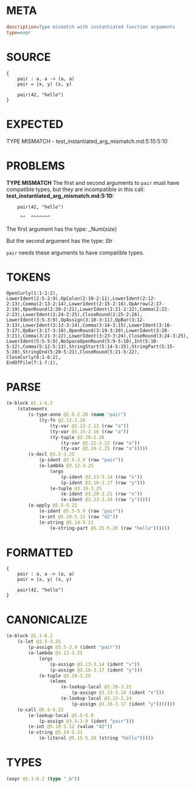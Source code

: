 # META
~~~ini
description=Type mismatch with instantiated function arguments
type=expr
~~~
# SOURCE
~~~roc
{
    pair : a, a -> (a, a)
    pair = |x, y| (x, y)

    pair(42, "hello")
}
~~~
# EXPECTED
TYPE MISMATCH - test_instantiated_arg_mismatch.md:5:10:5:10
# PROBLEMS
**TYPE MISMATCH**
The first and second arguments to `pair` must have compatible types, but they are incompatible in this call:
**test_instantiated_arg_mismatch.md:5:10:**
```roc
    pair(42, "hello")
```
         ^^  ^^^^^^^

The first argument has the type:
    _Num(_size)_

But the second argument has the type:
    _Str_

`pair` needs these arguments to have compatible types.

# TOKENS
~~~zig
OpenCurly(1:1-1:2),
LowerIdent(2:5-2:9),OpColon(2:10-2:11),LowerIdent(2:12-2:13),Comma(2:13-2:14),LowerIdent(2:15-2:16),OpArrow(2:17-2:19),OpenRound(2:20-2:21),LowerIdent(2:21-2:22),Comma(2:22-2:23),LowerIdent(2:24-2:25),CloseRound(2:25-2:26),
LowerIdent(3:5-3:9),OpAssign(3:10-3:11),OpBar(3:12-3:13),LowerIdent(3:13-3:14),Comma(3:14-3:15),LowerIdent(3:16-3:17),OpBar(3:17-3:18),OpenRound(3:19-3:20),LowerIdent(3:20-3:21),Comma(3:21-3:22),LowerIdent(3:23-3:24),CloseRound(3:24-3:25),
LowerIdent(5:5-5:9),NoSpaceOpenRound(5:9-5:10),Int(5:10-5:12),Comma(5:12-5:13),StringStart(5:14-5:15),StringPart(5:15-5:20),StringEnd(5:20-5:21),CloseRound(5:21-5:22),
CloseCurly(6:1-6:2),
EndOfFile(7:1-7:1),
~~~
# PARSE
~~~clojure
(e-block @1.1-6.2
	(statements
		(s-type-anno @2.5-2.26 (name "pair")
			(ty-fn @2.12-2.26
				(ty-var @2.12-2.13 (raw "a"))
				(ty-var @2.15-2.16 (raw "a"))
				(ty-tuple @2.20-2.26
					(ty-var @2.21-2.22 (raw "a"))
					(ty-var @2.24-2.25 (raw "a")))))
		(s-decl @3.5-3.25
			(p-ident @3.5-3.9 (raw "pair"))
			(e-lambda @3.12-3.25
				(args
					(p-ident @3.13-3.14 (raw "x"))
					(p-ident @3.16-3.17 (raw "y")))
				(e-tuple @3.19-3.25
					(e-ident @3.20-3.21 (raw "x"))
					(e-ident @3.23-3.24 (raw "y")))))
		(e-apply @5.5-5.22
			(e-ident @5.5-5.9 (raw "pair"))
			(e-int @5.10-5.12 (raw "42"))
			(e-string @5.14-5.21
				(e-string-part @5.15-5.20 (raw "hello"))))))
~~~
# FORMATTED
~~~roc
{
	pair : a, a -> (a, a)
	pair = |x, y| (x, y)

	pair(42, "hello")
}
~~~
# CANONICALIZE
~~~clojure
(e-block @1.1-6.2
	(s-let @3.5-3.25
		(p-assign @3.5-3.9 (ident "pair"))
		(e-lambda @3.12-3.25
			(args
				(p-assign @3.13-3.14 (ident "x"))
				(p-assign @3.16-3.17 (ident "y")))
			(e-tuple @3.19-3.25
				(elems
					(e-lookup-local @3.20-3.21
						(p-assign @3.13-3.14 (ident "x")))
					(e-lookup-local @3.23-3.24
						(p-assign @3.16-3.17 (ident "y")))))))
	(e-call @5.5-5.22
		(e-lookup-local @5.5-5.9
			(p-assign @3.5-3.9 (ident "pair")))
		(e-int @5.10-5.12 (value "42"))
		(e-string @5.14-5.21
			(e-literal @5.15-5.20 (string "hello")))))
~~~
# TYPES
~~~clojure
(expr @1.1-6.2 (type "_b"))
~~~
